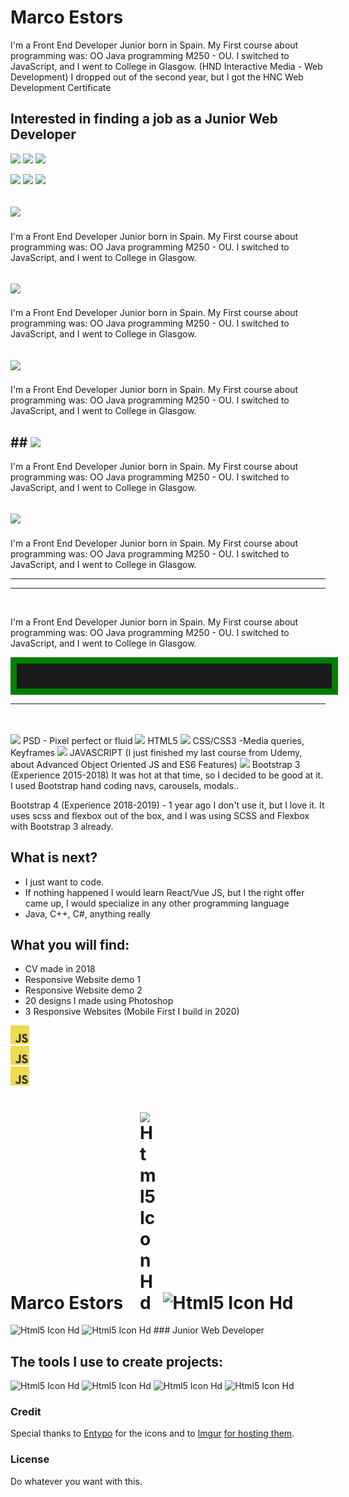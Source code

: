
<!-- <img src="https://github.com/marcofrontend/icons-/blob/main/PHOTOSHOP-ready.png" width="100%" height="100" />  -->

<!-- # About me! -->

# Marco Estors
I'm a Front End Developer Junior born in Spain.
My First course about programming was: OO Java programming M250 - OU.
I switched to JavaScript, and I went to College in Glasgow. (HND Interactive Media - Web Development) 
I dropped out of the second year, but I got the HNC Web Development Certificate

## Interested in finding a job as a Junior Web Developer

<img src="https://github.com/marcofrontend/icons-/blob/main/PHOTOSHOP-ready.png" width="100" />  <img src="https://github.com/marcofrontend/icons-/blob/main/HTML5-ready.png" width="100" />  <img src="https://github.com/marcofrontend/icons-/blob/main/CSS-ready.png" width="100" />  

<img src="https://github.com/marcofrontend/icons-/blob/main/SASS-ready.png" width="100" />  <img src="https://github.com/marcofrontend/icons-/blob/main/JAVASCRIPT-ready.png" width="100" />  <img src="https://github.com/marcofrontend/icons-/blob/main/BOOTSTRAP-ready.png" width="100" />


##  <img src="https://github.com/marcofrontend/icons-/blob/main/PHOTOSHOP-ready.png" width="100" />  
I'm a Front End Developer Junior born in Spain. My First course about programming was: OO Java programming M250 - OU. I switched to JavaScript, and I went to College in Glasgow. 

##  <img src="https://github.com/marcofrontend/icons-/blob/main/HTML-ready.png" width="100" />  
I'm a Front End Developer Junior born in Spain. My First course about programming was: OO Java programming M250 - OU. I switched to JavaScript, and I went to College in Glasgow. 

##  <img src="https://github.com/marcofrontend/icons-/blob/main/CSS-ready.png" width="100" />  
I'm a Front End Developer Junior born in Spain. My First course about programming was: OO Java programming M250 - OU. I switched to JavaScript, and I went to College in Glasgow. 

## ##  <img src="https://github.com/marcofrontend/icons-/blob/main/SASS-ready.png" width="100" />  

I'm a Front End Developer Junior born in Spain. My First course about programming was: OO Java programming M250 - OU. I switched to JavaScript, and I went to College in Glasgow. 

##  <img src="https://github.com/marcofrontend/icons-/blob/main/JAVASCRIPT-ready.png" width="100" />  
I'm a Front End Developer Junior born in Spain. My First course about programming was: OO Java programming M250 - OU. I switched to JavaScript, and I went to College in Glasgow. 


<hr>
<hr>

<img src="C:\Users\SMART\Downloads\html5.png" style="zoom:5%;" />  

I'm a Front End Developer Junior born in Spain. My First course about programming was: OO Java programming M250 - OU. I switched to JavaScript, and I went to College in Glasgow.  


<hr style="width:100%; height: 40px; border: 10px solid green;">
<hr>

<br>
<br>

<img src="https://github.com/marcofrontend/icons-/blob/main/PHOTOSHOP-ready.png" width="100" />  
PSD - Pixel perfect or fluid  


<img src="https://github.com/marcofrontend/icons-/blob/main/HTML-ready.png" width="100" /> 
HTML5 


<img src="https://github.com/marcofrontend/icons-/blob/main/CSS-ready.png" width="100" />  
CSS/CSS3 -Media queries, Keyframes


<img src="https://github.com/marcofrontend/icons-/blob/main/JAVASCRIPT-ready.png" width="100" />  
JAVASCRIPT (I just finished my last course from Udemy, about Advanced Object Oriented JS and ES6 Features)


<img src="https://github.com/marcofrontend/icons-/blob/main/BOOTSTRAP-ready.png" width="100" />  
Bootstrap 3 (Experience 2015-2018)  
It was hot at that time, so I decided to be good at it. I used Bootstrap hand coding navs, carousels, modals.. 

Bootstrap 4 (Experience 2018-2019) - 
1 year ago I don't use it, but I love it. It uses scss and flexbox out of the box, and I was using SCSS and Flexbox with Bootstrap 3 already. 

## What is next?
- I just want to code. 
- If nothing happened I would learn React/Vue JS, but I the right offer came up, I would specialize in any other programming language
- Java, C++, C#, anything really

## What you will find:
- CV made in 2018
- Responsive Website demo 1
- Responsive Website demo 2
- 20 designs I made using Photoshop
- 3 Responsive Websites (Mobile First I build in 2020)






<!-- ![hello work ](https://images.unsplash.com/photo-1489875347897-49f64b51c1f8?ixid=MXwxMjA3fDB8MHxzZWFyY2h8Mnx8aHRtbDV8ZW58MHx8MHw%3D&ixlib=rb-1.2.1&auto=format&fit=crop&w=500&q=60 ) -->


<img src="https://raw.githubusercontent.com/github/explore/80688e429a7d4ef2fca1e82350fe8e3517d3494d/topics/javascript/javascript.png" width="30" />
<br>
<img src="https://raw.githubusercontent.com/github/explore/80688e429a7d4ef2fca1e82350fe8e3517d3494d/topics/javascript/javascript.png" width="30" />
<br>
<img src="https://raw.githubusercontent.com/github/explore/80688e429a7d4ef2fca1e82350fe8e3517d3494d/topics/javascript/javascript.png" width="30" />
<br>


# Marco Estors <img src="https://www.freeiconspng.com/uploads/html5-icon-1.png" style="display:inline-block; margin-left: 20px;" width="30" alt="Html5 Icon Hd" /> <img src="https://www.freeiconspng.com/uploads/html5-icon-1.png" width="30" alt="Html5 Icon Hd" /> 

<img src="https://www.freeiconspng.com/uploads/html5-icon-1.png" width="30" alt="Html5 Icon Hd" />

<img src="https://www.freeiconspng.com/uploads/html5-icon-1.png" width="30" alt="Html5 Icon Hd" /> 
### Junior Web Developer


## The tools I use to create projects:

<p>
 <img src="https://www.freeiconspng.com/uploads/html5-icon-1.png" width="30" alt="Html5 Icon Hd" /> 
<img src="https://www.freeiconspng.com/uploads/html5-icon-1.png" width="30" alt="Html5 Icon Hd" /> 
<img src="https://www.freeiconspng.com/uploads/html5-icon-1.png" width="30" alt="Html5 Icon Hd" /> 
<img src="https://www.freeiconspng.com/uploads/html5-icon-1.png" width="30" alt="Html5 Icon Hd" /> 


</p>








### Credit
Special thanks to [Entypo](http://www.entypo.com/) for the icons and to [Imgur](http://imgur.com/tXSoThF,1AGmwO3,yCsTjba,0o48UoR,P3YfQoD,YckIOms#0) [for hosting them](http://imgur.com/Vvy3Kru,fep1WsG,9I6NRUm,VlgBKQ9,jDRp47c,wWzX9uB).

### License
Do whatever you want with this.
